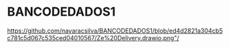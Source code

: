 # BANCODEDADOS1
<https://github.com/nayaracsilva/BANCODEDADOS1/blob/ed4d2821a304cb5c781c5d067c535ced04010567/Ze%20Delivery.drawio.png"/>
